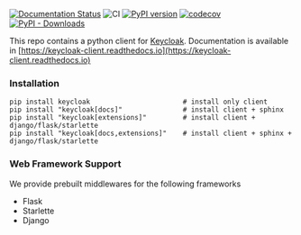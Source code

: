 [![Documentation Status](https://readthedocs.org/projects/keycloak-client/badge/?version=latest)](https://keycloak-client.readthedocs.io/en/latest/?badge=latest)
![CI](https://github.com/keycloak-client/keycloak-client/workflows/CI/badge.svg?branch=main)
[![PyPI version](https://badge.fury.io/py/keycloak.svg)](https://badge.fury.io/py/keycloak)
[![codecov](https://codecov.io/gh/keycloak-client/keycloak-client/branch/main/graph/badge.svg)](https://codecov.io/gh/keycloak-client/keycloak-client)
[![PyPI - Downloads](https://img.shields.io/pypi/dm/keycloak.svg)](https://pypistats.org/packages/keycloak)

This repo contains a python client for [Keycloak](https://www.keycloak.org/).
Documentation is available in [https://keycloak-client.readthedocs.io](https://keycloak-client.readthedocs.io)


### Installation

```
pip install keycloak                       # install only client   
pip install "keycloak[docs]"               # install client + sphinx   
pip install "keycloak[extensions]"         # install client + django/flask/starlette   
pip install "keycloak[docs,extensions]"    # install client + sphinx + django/flask/starlette   
```

### Web Framework Support

We provide prebuilt middlewares for the following frameworks

* Flask
* Starlette
* Django
